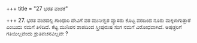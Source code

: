 +++
title = "27 ಭರತ ವಂಶಕೆ"

+++
27. ಭರತ ವಂಶದಲ್ಲಿ ಗಾಂಧಾರಿ ದೇವಿಗೆ ವರ ಮುನೀಶ್ವರ ವ್ಯಾಸರು ಕೊಟ್ಟ ವರದಿಂದ ನೂರು ಮಕ್ಕಳಾಗುತ್ತಾರೆ ಎಂಬುದು ನಮಗೆ ತಿಳಿದಿದೆ. ಕೆಟ್ಟ ಮುನಿಪನ ಶಾಪದಿಂದ ಸ್ತ್ರೀಪುರುಷ ಸಂಗ ನಮಗೆ ವಿರೋಧವಾಗಿದೆ. ಅಪುತ್ರರಿಗೆ ಗತಿಯಿಲ್ಲವೆಂದು ಶ್ರುತಿವಚನವಿಲ್ಲವೇ ?
